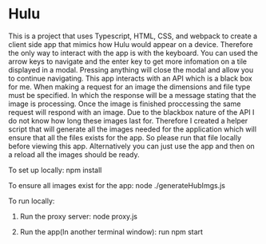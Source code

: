 # Hulu

This is a project that uses Typescript, HTML, CSS, and webpack to create a client side app that mimics how Hulu would appear on a device. Therefore the only way to interact with the app is with the keyboard. You can used the arrow keys to navigate and the enter key to get more infomation on a tile displayed in a modal. Pressing anything will close the modal and allow you to continue navigating. This app interacts with an API which is a black box for me. When making a request for an image the dimensions and file type must be specified. In which the response will be a message stating that the image is processing. Once the image is finished proccessing the same request will respond with an image. Due to the blackbox nature of the API I do not know how long these images last for. Therefore I created a helper script that will generate all the images needed for the application which will ensure that all the files exists for the app. So please run that file locally before viewing this app. Alternatively you can just use the app and then on a reload all the images should be ready.

To set up locally: npm install

To ensure all images exist for the app: node ./generateHubImgs.js

To run locally: 

1) Run the proxy server: node proxy.js

2) Run the app(In another terminal window): run npm start